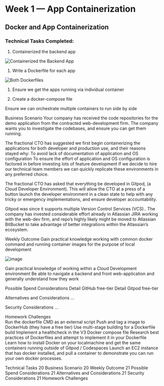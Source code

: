 # Week 1 — App Containerization

## Docker and App Containerization

### Technical Tasks Completed:

1. Containerized the backend app

![Containerized the Backend App](https://user-images.githubusercontent.com/28305009/221349898-5bea5f43-cf5b-422e-a54e-bf5a80d786c7.PNG)


1. Write a Dockerfile for each app

![Both Dockerfiles](https://user-images.githubusercontent.com/28305009/221354637-af4a23bb-7fdc-4304-9b69-0bd2bc76cf75.PNG)

1. Ensure we get the apps running via individual container





1. Create a docker-compose file


Ensure we can orchestrate multiple containers to run side by side


Business Scenario
Your company has received the code repositories for the demo application from the contracted web-development firm. The company wants you to investigate the codebases, and ensure you can get them running.

The fractional CTO has suggested we first begin containerizing the applications for both developer and production use, and their reasons stayed why:
To avoid lack of documentation of application and OS configuration
To ensure the effort of application and OS configuration is factored in before investing lots of feature development
If we decide to hire our technical team members we can quickly replicate these environments in any preferred choice.

The fractional CTO has asked that everything be developed in Gitpod, (a Cloud Developer Environment). This will allow the CTO at a press of a button launch the developer environment in a clean state to help with any tricky or emergency implementations, and ensure developer accountability.

Gitpod was since it supports multiple Version Control Services (VCS).. The company has invested considerable effort already in Atlassian JIRA working with the web-dev firm, and repo’s highly likely might be moved to Atlassian BitBucket to take advantage of better integrations within the Atlassian’s ecosystem. 

Weekly Outcome
Gain practical knowledge working with common docker command and running container images for the purpose of local development

![image](https://user-images.githubusercontent.com/28305009/221352888-2994dadf-1652-47af-a679-f5181c3b6792.png)

Gain practical knowledge of working within a Cloud Development environment
Be able to navigate a backend and front web-application and generally understand how they work 

Possible Spend Considerations
Detail GitHub free-tier
Detail Gitpod free-tier

Alternatives and Considerations
…

Security Considerations
…

 Homework Challenges    
Run the dockerfile CMD as an external script
Push and tag a image to DockerHub (they have a free tier)
Use multi-stage building for a Dockerfile build
Implement a healthcheck in the V3 Docker compose file
Research best practices of Dockerfiles and attempt to implement it in your Dockerfile
Learn how to install Docker on your localmachine and get the same containers running outside of Gitpod / Codespaces
Launch an EC2 instance that has docker installed, and pull a container to demonstrate you can run your own docker processes. 



Technical Tasks	20
Business Scenario	20
Weekly Outcome	21
Possible Spend Considerations	21
Alternatives and Considerations	21
Security Considerations	21
Homework Challenges
